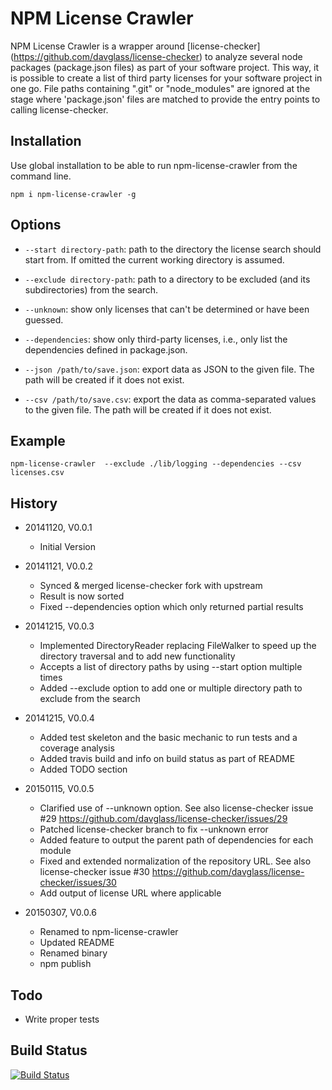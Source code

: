 NPM License Crawler
===================

NPM License Crawler is a wrapper around [license-checker] (https://github.com/davglass/license-checker) to analyze
several node packages (package.json files) as part of your software project. This way, it is possible to create a list
of third party licenses for your software project in one go. File paths containing ".git" or "node_modules" are ignored
at the stage where 'package.json' files are matched to provide the entry points to calling license-checker. 

Installation
------------

Use global installation to be able to run npm-license-crawler from the command line.

    npm i npm-license-crawler -g

Options
-------

* `--start directory-path`: path to the directory the license search should start from. 
    If omitted the current working directory is assumed.

* `--exclude directory-path`: path to a directory to be excluded (and its subdirectories) from the search.

* `--unknown`: show only licenses that can't be determined or have been guessed.

* `--dependencies`: show only third-party licenses, i.e., only list the dependencies defined in package.json.

* `--json /path/to/save.json`: export data as JSON to the given file. 
    The path will be created if it does not exist.

* `--csv /path/to/save.csv`: export the data as comma-separated values to the given file. 
    The path will be created if it does not exist.

Example
-------

    npm-license-crawler  --exclude ./lib/logging --dependencies --csv licenses.csv

History
-------

* 20141120, V0.0.1
    * Initial Version
    
* 20141121, V0.0.2
    * Synced & merged license-checker fork with upstream
    * Result is now sorted
    * Fixed --dependencies option which only returned partial results

* 20141215, V0.0.3
    * Implemented DirectoryReader replacing FileWalker to speed up the directory traversal and to add new functionality
    * Accepts a list of directory paths by using --start option multiple times
    * Added --exclude option to add one or multiple directory path to exclude from the search

* 20141215, V0.0.4
    * Added test skeleton and the basic mechanic to run tests and a coverage analysis
    * Added travis build and info on build status as part of README
    * Added TODO section

* 20150115, V0.0.5
    * Clarified use of --unknown option. See also license-checker issue #29 <https://github.com/davglass/license-checker/issues/29>
    * Patched license-checker branch to fix --unknown error
    * Added feature to output the parent path of dependencies for each module
    * Fixed and extended normalization of the repository URL. See also license-checker issue #30 <https://github.com/davglass/license-checker/issues/30>
    * Add output of license URL where applicable

* 20150307, V0.0.6
    * Renamed to npm-license-crawler
    * Updated README
    * Renamed binary
    * npm publish

Todo
----

* Write proper tests


Build Status
------------

[![Build Status](https://travis-ci.org/mwittig/npm-license-crawler.png?branch=master)](https://travis-ci.org/mwittig/npm-license-crawler)
